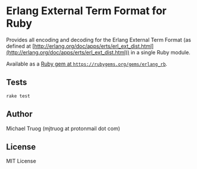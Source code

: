 Erlang External Term Format for Ruby
====================================



Provides all encoding and decoding for the Erlang External Term Format
(as defined at [http://erlang.org/doc/apps/erts/erl_ext_dist.html](http://erlang.org/doc/apps/erts/erl_ext_dist.html))
in a single Ruby module.

Available as a [Ruby gem at `https://rubygems.org/gems/erlang_rb`](https://rubygems.org/gems/erlang_rb).

Tests
-----

    rake test

Author
------

Michael Truog (mjtruog at protonmail dot com)

License
-------

MIT License

